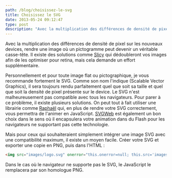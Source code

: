 ```yaml
---
path: /blog/choisissez-le-svg
title: Choisissez le SVG
date: 2013-05-24 09:12:47
type: post
description: "Avec la multiplication des différences de densité de pixel sur les nouveaux devices, rendre une image où un pictogramme peut devenir un véritable casse-tête. Il existe plusieurs solutions afin d'arriver au meilleur résultat."
---
```


Avec la multiplication des différences de densité de pixel sur les nouveaux devices, rendre une image où un pictogramme peut devenir un véritable casse-tête. Il existe des solutions comme [Slicy](http://macrabbit.com/slicy/) qui dédoubleront vos images afin de les optimiser pour retina, mais cela demande un effort supplémentaire.

Personnellement et pour toute image flat ou pictographique, je vous recommande fortement le SVG. Comme son nom l'indique (Scalable Vector Graphics), il sera toujours rendu parfaitement quel que soit sa taille et quel que soit la densité de pixel présente sur le device. Le SVG n'est malheureusement pas compatible avec tous les navigateurs. Pour parer à ce problème, il existe plusieurs solutions. On peut tout à fait utiliser une librairie comme [Raphaël](http://raphaeljs.com/) qui, en plus de rendre votre SVG correctement, vous permettra de l'animer en JavaScript. [SVGWeb](http://code.google.com/p/svgweb/) est également un bon choix dans le sens où il encapsulera votre animation dans du Flash pour les navigateurs ne supportant pas cette technologie.

Mais pour ceux qui souhaiteraient simplement intégrer une image SVG avec une compatibilité maximum, il existe un moyen facile. Créer votre SVG et exporter une copie en PNG, puis dans l'HTML :

```html
<img src="images/logo.svg" onerror="this.onerror=null; this.src='images/logo.png'" alt="logo" />
```

Dans le cas où le navigateur ne supporte pas le SVG, le JavaScript le remplacera par son homologue PNG.
